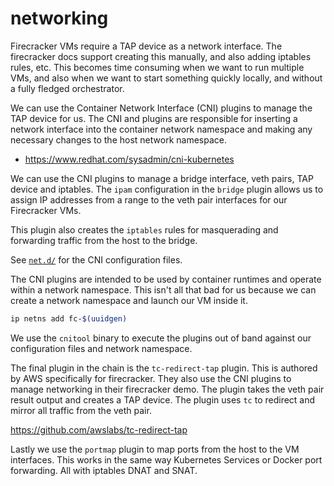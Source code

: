 # networking

Firecracker VMs require a TAP device as a network interface. The firecracker
docs support creating this manually, and also adding iptables rules, etc. This
becomes time consuming when we want to run multiple VMs, and also when we want to
start something quickly locally, and without a fully fledged orchestrator.

We can use the Container Network Interface (CNI) plugins to manage the TAP device
for us. The CNI and plugins are responsible for inserting a network interface
into the container network namespace and making any necessary changes to the
host network namespace.

- https://www.redhat.com/sysadmin/cni-kubernetes

We can use the CNI plugins to manage a bridge interface, veth pairs, TAP device
and iptables. The `ipam` configuration in the `bridge` plugin allows us to
assign IP addresses from a range to the veth pair interfaces for our Firecracker
VMs.

This plugin also creates the `iptables` rules for masquerading and forwarding
traffic from the host to the bridge.

See [`net.d/`](../net.d) for the CNI configuration files.

The CNI plugins are intended to be used by container runtimes and operate
within a network namespace. This isn't all that bad for us because we can
create a network namespace and launch our VM inside it.

```sh
ip netns add fc-$(uuidgen)
```

We use the `cnitool` binary to execute the plugins out of band against our
configuration files and network namespace.

The final plugin in the chain is the `tc-redirect-tap` plugin. This is authored
by AWS specifically for firecracker. They also use the CNI plugins to manage
networking in their firecracker demo. The plugin takes the veth pair result
output and creates a TAP device. The plugin uses `tc` to redirect and mirror all
traffic from the veth pair.

https://github.com/awslabs/tc-redirect-tap

Lastly we use the `portmap` plugin to map ports from the host to the VM
interfaces. This works in the same way Kubernetes Services or Docker port
forwarding. All with iptables DNAT and SNAT.